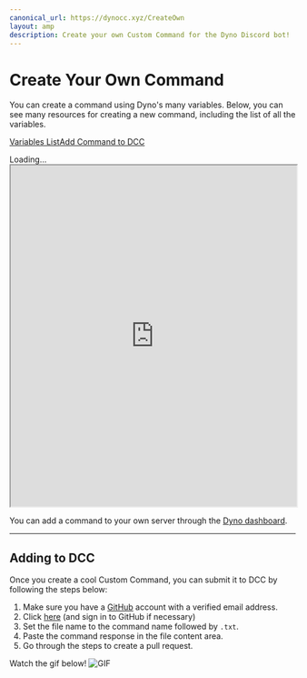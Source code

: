 ```yaml
---
canonical_url: https://dynocc.xyz/CreateOwn
layout: amp
description: Create your own Custom Command for the Dyno Discord bot!
---
```


# Create Your Own Command
You can create a command using Dyno's many variables. Below, you can see many resources for creating a new command, including the list of all the variables.

<a href="/variables" class="dcc-button">Variables List</a><span class="divider"></span><a href="#adding-to-dcc" class="dcc-button">Add Command to DCC</a>

<amp-iframe class="rounded" height="600" sandbox="allow-scripts allow-same-origin" src="https://disweb.dashflo.net/channels/333058206198661132/333130753296564227"><span placeholder>Loading...</span><noscript><iframe class="rounded" height="600" width="100%" src="https://disweb.dashflo.net/channels/333058206198661132/333130753296564227">Looks like your browser does not support iframes.</iframe></noscript></amp-iframe>

You can add a command to your own server through the [Dyno dashboard](https://dyno.gg).

---

## Adding to DCC
Once you create a cool Custom Command, you can submit it to DCC by following the steps below:
1. Make sure you have a [GitHub](https://github.com) account with a verified email address.
2. Click [here](https://github.com/DynoCC/Dyno-Custom-Commands/new/master) (and sign in to GitHub if necessary)
3. Set the file name to the command name followed by `.txt`.
4. Paste the command response in the file content area.
5. Go through the steps to create a pull request.

Watch the gif below!
<amp-img src="https://magic.school-b.us/463828651016978442.gif" width="940" height="600.17" alt="GIF"><noscript>![GIF](https://magic.school-b.us/463828651016978442.gif)</noscript></amp-img>

